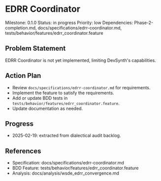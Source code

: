# EDRR Coordinator
Milestone: 0.1.0
Status: in progress
Priority: low
Dependencies: Phase-2-completion.md, docs/specifications/edrr-coordinator.md, tests/behavior/features/edrr_coordinator.feature

## Problem Statement
EDRR Coordinator is not yet implemented, limiting DevSynth's capabilities.


## Action Plan
- Review `docs/specifications/edrr-coordinator.md` for requirements.
- Implement the feature to satisfy the requirements.
- Add or update BDD tests in `tests/behavior/features/edrr_coordinator.feature`.
- Update documentation as needed.

## Progress
- 2025-02-19: extracted from dialectical audit backlog.

## References
- Specification: docs/specifications/edrr-coordinator.md
- BDD Feature: tests/behavior/features/edrr_coordinator.feature
- Analysis: docs/analysis/wsde_edrr_convergence.md
